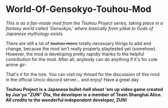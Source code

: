 # World-Of-Gensokyo-Touhou-Mod
*This is as a fan-made mod from the Touhou Project series, taking place in a fantasy world called 'Gensokyo,' where basically from yōkai to Gods of Japanese mythology exists.*

There are still a lot of ~~touhou moes~~ totally necessary things to add and change, because the mod isn't really properly playtested yet (somehow). However, the mod is developing pretty rapidly thanks to the helpful contribution for the mod. After all, anybody can do anything if it's for cute anime gir-

That's it for the lore. You can visit my thread for the discussion of this mod in the official Unciv discord server... and enjoy!
Have a great day

**Touhou Project is a Japanese bullet-hell shoot 'em up video game created by Jun'ya "ZUN" Ōta, the developer is a member of Team Shanghai Alice. All credits to the wonderful independent developer, ZUN!**
